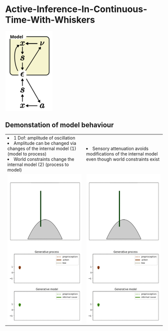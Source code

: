 # Active-Inference-In-Continuous-Time-With-Whiskers
<img src="model.svg" width="30%"/>

## Demonstation of model behaviour

<table width="100%">
  <tr>
    <td width="50%">
    <ui style="list-style-position: outside">
    <li >1 Dof: amplitude of oscillation </li>
    <li>Amplitude can be changed via changes of the internal model (1)
     (model to process) </li>
    <li> World constraints change the internal model (2) (process to model)</li>
    </ui>
    </td>
    <td>
    <li> Sensory attenuation avoids modifications of the internal model even though world constraints exist </li>
    </td>
    </tr>
    <t>    
    <td>
    <img src="normal.gif" width="100%"/></td>
    <td><img src="attenuation.gif" width="100%"/></td>
  </tr>

</table>

